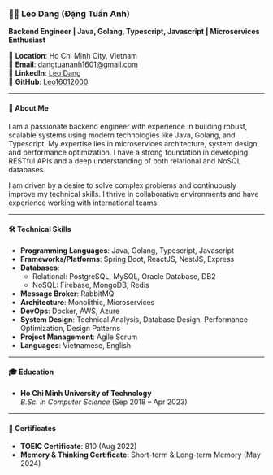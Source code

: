 ### 🧑‍💻 **Leo Dang (Đặng Tuấn Anh)**

**Backend Engineer | Java, Golang, Typescript, Javascript | Microservices Enthusiast**

📍 **Location**: Ho Chi Minh City, Vietnam  
📧 **Email**: dangtuananh1601@gmail.com  
🔗 **LinkedIn**: [Leo Dang](https://www.linkedin.com/in/leo1601/)  
💼 **GitHub**: [Leo16012000](https://github.com/Leo16012000)

---

#### 🚀 **About Me**

I am a passionate backend engineer with experience in building robust, scalable systems using modern technologies like Java, Golang, and Typescript. My expertise lies in microservices architecture, system design, and performance optimization. I have a strong foundation in developing RESTful APIs and a deep understanding of both relational and NoSQL databases.

I am driven by a desire to solve complex problems and continuously improve my technical skills. I thrive in collaborative environments and have experience working with international teams.

---

#### 🛠 **Technical Skills**

- **Programming Languages**: Java, Golang, Typescript, Javascript
- **Frameworks/Platforms**: Spring Boot, ReactJS, NestJS, Express
- **Databases**:
    - Relational: PostgreSQL, MySQL, Oracle Database, DB2
    - NoSQL: Firebase, MongoDB, Redis
- **Message Broker**: RabbitMQ
- **Architecture**: Monolithic, Microservices
- **DevOps**: Docker, AWS, Azure
- **System Design**: Technical Analysis, Database Design, Performance Optimization, Design Patterns
- **Project Management**: Agile Scrum
- **Languages**: Vietnamese, English

---

#### 🎓 **Education**

- **Ho Chi Minh University of Technology**  
    _B.Sc. in Computer Science_ (Sep 2018 – Apr 2023)

---

#### 📜 **Certificates**

- **TOEIC Certificate**: 810 (Aug 2022)
- **Memory & Thinking Certificate**: Short-term & Long-term Memory (May 2024)
